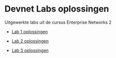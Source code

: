 # Devnet Labs oplossingen
Uitgewerkte labs uit de cursus Enterprise Networks 2


- [Lab 1 oplossingen](Lab%201/README.md)

- [Lab 2 oplossingen](Lab%202/README.md)

- [Lab 3 oplossingen](Lab%203/README.md)
 